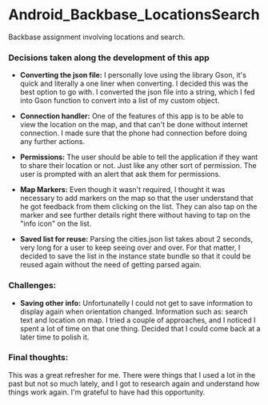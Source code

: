 # Android_Backbase_LocationsSearch
Backbase assignment involving locations and search.

### Decisions taken along the development of this app
- **Converting the json file:** I personally love using the library Gson, it's quick and literally a one liner when converting. I decided this was the best option to go with. I converted the json file into a string, which I fed into Gson function to convert into a list of my custom object.

- **Connection handler:** One of the features of this app is to be able to view the location on the map, and that can't be done without internet connection. I made sure that the phone had connection before doing any further actions.

- **Permissions:** The user should be able to tell the application if they want to share their location or not. Just like any other sort of permission. The user is prompted with an alert that ask them for permissions.

- **Map Markers:** Even though it wasn't required, I thought it was necessary to add markers on the map so that the user understand that he got feedback from them clicking on the list. They can also tap on the marker and see further details right there without having to tap on the "info icon" on the list.

- **Saved list for reuse:** Parsing the cities.json list takes about 2 seconds, very long for a user to keep seeing over and over. For that matter, I decided to save the list in the instance state bundle so that it could be reused again without the need of getting parsed again.

### Challenges:
- **Saving other info:** Unfortunatelly I could not get to save information to display again when orientation changed. Information such as: search text and location on map. I tried a couple of approaches, and I noticed I spent a lot of time on that one thing. Decided that I could come back at a later time to polish it.

### Final thoughts:
This was a great refresher for me. There were things that I used a lot in the past but not so much lately, and I got to research again and understand how things work again. I'm grateful to have had this opportunity.
